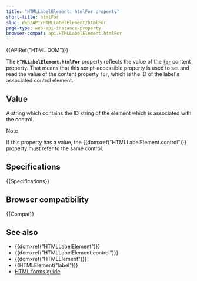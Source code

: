 ```yaml
---
title: "HTMLLabelElement: htmlFor property"
short-title: htmlFor
slug: Web/API/HTMLLabelElement/htmlFor
page-type: web-api-instance-property
browser-compat: api.HTMLLabelElement.htmlFor
---
```


{{APIRef("HTML DOM")}}

The **`HTMLLabelElement.htmlFor`** property reflects the value
of the [`for`](/en-US/docs/Web/HTML/Reference/Elements/label#for) content property. That means that this
script-accessible property is used to set and read the value of the content property
`for`, which is the ID of the label's associated control element.

## Value

A string which contains the ID string of the element which is
associated with the control.

> [!NOTE]
> If this property has a value, the {{domxref("HTMLLabelElement.control")}} property
> must refer to the same control.

## Specifications

{{Specifications}}

## Browser compatibility

{{Compat}}

## See also

- {{domxref("HTMLLabelElement")}}
- {{domxref("HTMLLabelElement.control")}}
- {{domxref("HTMLElement")}}
- {{HTMLElement("label")}}
- [HTML forms guide](/en-US/docs/Learn_web_development/Extensions/Forms)
